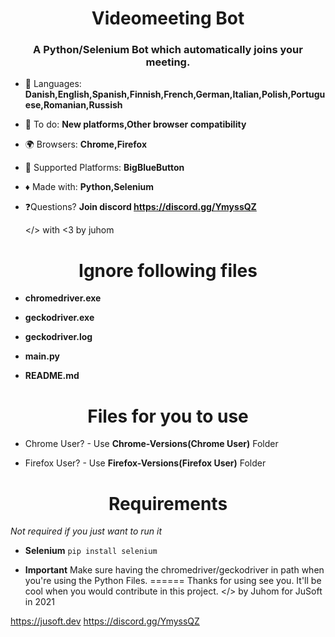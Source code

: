<h1 align="center">Videomeeting Bot</h1>
<h3 align="center">A Python/Selenium Bot which automatically joins your meeting.</h3>

- 🏴 Languages: **Danish,English,Spanish,Finnish,French,German,Italian,Polish,Portuguese,Romanian,Russish**

- 🔦 To do: **New platforms,Other browser compatibility**

- 🌍 Browsers: **Chrome,Firefox**

- 🎥 Supported Platforms: **BigBlueButton**

- ♦ Made with: **Python,Selenium**

- ❓Questions? **Join discord https://discord.gg/YmyssQZ**

  </> with <3 by juhom

<h1 align="center">Ignore following files</h1>

- **chromedriver.exe**

- **geckodriver.exe**

- **geckodriver.log**

- **main.py**

- **README.md**

<h1 align="center">Files for you to use</h1>

- Chrome User? - Use **Chrome-Versions(Chrome User)** Folder

- Firefox User? - Use **Firefox-Versions(Firefox User)** Folder

<h1 align="center">Requirements</h1>

*Not required if you just want to run it*

- **Selenium**
`pip install selenium`

- **Important** Make sure having the chromedriver/geckodriver in path when you're using the Python Files.
======
Thanks for using  see you.
It'll be cool when you would contribute in this project.
</> by Juhom for JuSoft in 2021

https://jusoft.dev
https://discord.gg/YmyssQZ
